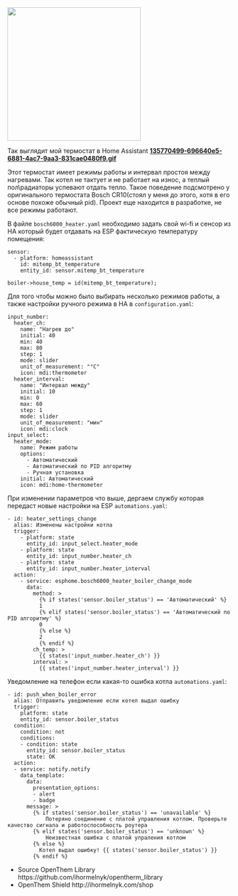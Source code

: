 <img src="https://user-images.githubusercontent.com/29150943/135769411-5f3ec076-1856-414a-bb72-7c28f793265d.jpg" height="300">

Так выглядит мой термостат в Home Assistant <b><a href="https://user-images.githubusercontent.com/29150943/135770499-696640e5-6881-4ac7-9aa3-831cae0480f9.gif" target="blank">135770499-696640e5-6881-4ac7-9aa3-831cae0480f9.gif</a></b>

Этот термостат имеет режимы работы и интервал простоя между нагревами. Так котел не тактует и не работает на износ, а теплый пол\радиаторы успевают отдать тепло. Такое поведение подсмотрено у оригинального термостата Bosch CR10(стоял у меня до этого, хотя в его основе похоже обычный pid). Проект еще находится в разработке, не все режимы работают.

В файле `bosch6000_heater.yaml` необходимо задать свой wi-fi и сенсор из HA который будет отдавать на ESP фактическую температуру помещения:

```
sensor:
  - platform: homeassistant
    id: mitemp_bt_temperature
    entity_id: sensor.mitemp_bt_temperature
```

```
boiler->house_temp = id(mitemp_bt_temperature);
```

Для того чтобы можно было выбирать несколько режимов работы, а также настройки ручного режима в HA в `configuration.yaml`:

```
input_number:
  heater_ch:
    name: "Нагрев до"
    initial: 40
    min: 40
    max: 80
    step: 1
    mode: slider
    unit_of_measurement: "°C"
    icon: mdi:thermometer
  heater_interval:
    name: "Интервал между"
    initial: 10
    min: 0
    max: 60
    step: 1
    mode: slider
    unit_of_measurement: "мин"
    icon: mdi:clock
input_select:
  heater_mode:
    name: Режим работы
    options:
      - Автоматический
      - Автоматический по PID алгоритму
      - Ручная установка
    initial: Автоматический
    icon: mdi:home-thermometer
```
При изменении параметров что выше, дергаем службу которая передаст новые настройки на ESP `automations.yaml`:
```
- id: heater_settings_change
  alias: Изменены настройки котла
  trigger:
    - platform: state
      entity_id: input_select.heater_mode
    - platform: state
      entity_id: input_number.heater_ch
    - platform: state
      entity_id: input_number.heater_interval
  action:
    - service: esphome.bosch6000_heater_boiler_change_mode
      data:
        method: >
          {% if states('sensor.boiler_status') == 'Автоматический' %}
          1
          {% elif states('sensor.boiler_status') == 'Автоматический по PID алгоритму' %}
          0
          {% else %}
          2
          {% endif %}
        ch_temp: > 
          {{ states('input_number.heater_ch') }}
        interval: >
          {{ states('input_number.heater_interval') }}
 ```

Уведомление на телефон если какая-то ошибка котла `automations.yaml`:
```
- id: push_when_boiler_error
  alias: Отправить уведомление если котел выдал ошибку
  trigger:
    platform: state
    entity_id: sensor.boiler_status
  condition:
    condition: not
    conditions:
    - condition: state
      entity_id: sensor.boiler_status
      state: OK
  action:
  - service: notify.notify
    data_template:
      data:
        presentation_options:
        - alert
        - badge
      message: >
        {% if states('sensor.boiler_status') == 'unavailable' %}
            Потеряно соединение с платой управления котлом. Проверьте качество сигнала и работоспособность роутера
        {% elif states('sensor.boiler_status') == 'unknown' %}
            Неизвестная ошибка с платой упраления котлом
        {% else %}
          Котел выдал ошибку! {{ states('sensor.boiler_status') }}
        {% endif %}
```

<ul>
  <li>Source OpenThem Library https://github.com/ihormelnyk/opentherm_library</li>
  <li>OpenThem Shield http://ihormelnyk.com/shop</li>
</ul>

